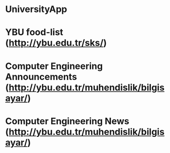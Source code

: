 # UniversityApp
# YBU food-list (http://ybu.edu.tr/sks/)
# Computer Engineering Announcements (http://ybu.edu.tr/muhendislik/bilgisayar/)
# Computer Engineering News (http://ybu.edu.tr/muhendislik/bilgisayar/)